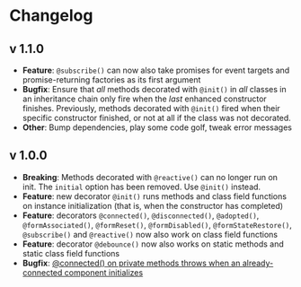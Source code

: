 # Changelog

## v 1.1.0

* **Feature**: `@subscribe()` can now also take promises for event targets and promise-returning factories as its first argument
* **Bugfix**: Ensure that *all* methods decorated with `@init()` in *all* classes in an inheritance chain only fire when the *last* enhanced constructor finishes. Previously, methods decorated with `@init()` fired when their specific constructor finished, or not at all if the class was not decorated.
* **Other**: Bump dependencies, play some code golf, tweak error messages

## v 1.0.0

* **Breaking**: Methods decorated with `@reactive()` can no longer run on init. The `initial` option has been removed. Use `@init()` instead.
* **Feature**: new decorator `@init()` runs methods and class field functions on instance initialization (that is, when the constructor has completed)
* **Feature**: decorators `@connected()`, `@disconnected()`, `@adopted()`, `@formAssociated()`, `@formReset()`, `@formDisabled()`, `@formStateRestore()`, `@subscribe()` and `@reactive()` now also work on class field functions
* **Feature**: decorator `@debounce()` now also works on static methods and static class field functions
* **Bugfix**: [@connected() on private methods throws when an already-connected component initializes](https://github.com/SirPepe/ornament/issues/7)
